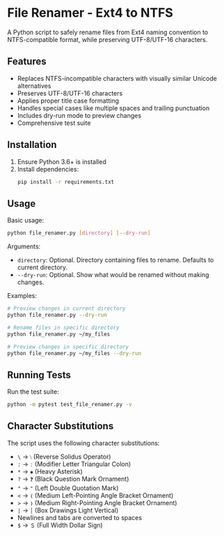 # File Renamer - Ext4 to NTFS

A Python script to safely rename files from Ext4 naming convention to NTFS-compatible format, while preserving UTF-8/UTF-16 characters.

## Features

- Replaces NTFS-incompatible characters with visually similar Unicode alternatives
- Preserves UTF-8/UTF-16 characters
- Applies proper title case formatting
- Handles special cases like multiple spaces and trailing punctuation
- Includes dry-run mode to preview changes
- Comprehensive test suite

## Installation

1. Ensure Python 3.6+ is installed
2. Install dependencies:
   ```bash
   pip install -r requirements.txt
   ```

## Usage

Basic usage:
```bash
python file_renamer.py [directory] [--dry-run]
```

Arguments:
- `directory`: Optional. Directory containing files to rename. Defaults to current directory.
- `--dry-run`: Optional. Show what would be renamed without making changes.

Examples:
```bash
# Preview changes in current directory
python file_renamer.py --dry-run

# Rename files in specific directory
python file_renamer.py ~/my_files

# Preview changes in specific directory
python file_renamer.py ~/my_files --dry-run
```

## Running Tests

Run the test suite:
```bash
python -m pytest test_file_renamer.py -v
```

## Character Substitutions

The script uses the following character substitutions:
- `\` → `⧵` (Reverse Solidus Operator)
- `:` → `ː` (Modifier Letter Triangular Colon)
- `*` → `✱` (Heavy Asterisk)
- `?` → `❓` (Black Question Mark Ornament)
- `"` → `"` (Left Double Quotation Mark)
- `<` → `❬` (Medium Left-Pointing Angle Bracket Ornament)
- `>` → `❭` (Medium Right-Pointing Angle Bracket Ornament)
- `|` → `│` (Box Drawings Light Vertical)
- Newlines and tabs are converted to spaces
- `$` → `＄` (Full Width Dollar Sign)
